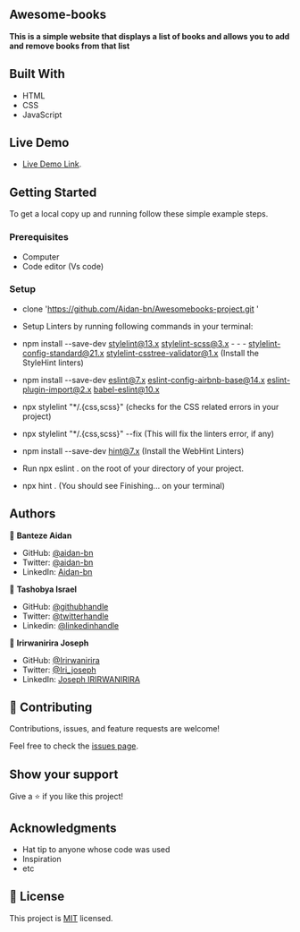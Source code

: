 ## Awesome-books

**This is a simple website that displays a list of books and allows you to add and remove books from that list**

## Built With

- HTML
- CSS
- JavaScript

## Live Demo

- [Live Demo Link]().

## Getting Started

To get a local copy up and running follow these simple example steps.

### Prerequisites
- Computer
- Code editor (Vs code)

### Setup
- clone 'https://github.com/Aidan-bn/Awesomebooks-project.git '
- Setup Linters by running following commands in your terminal:

- npm install --save-dev stylelint@13.x stylelint-scss@3.x - - - stylelint-config-standard@21.x stylelint-csstree-validator@1.x (Install the StyleHint linters)

- npm install --save-dev eslint@7.x eslint-config-airbnb-base@14.x eslint-plugin-import@2.x babel-eslint@10.x

- npx stylelint "*/.{css,scss}" (checks for the CSS related errors in your project)

- npx stylelint "*/.{css,scss}" --fix (This will fix the linters error, if any)

- npm install --save-dev hint@7.x (Install the WebHint Linters)

- Run npx eslint . on the root of your directory of your project.

- npx hint . (You should see Finishing... on your terminal)

## Authors

👤 **Banteze Aidan**

- GitHub: [@aidan-bn](https://github.com/aidan-bn)
- Twitter: [@aidan-bn](https://twitter.com/aidan-bn)
- LinkedIn: [Aidan-bn](https://linkedin.com/in/aidan-bn)

👤 **Tashobya Israel**

- GitHub: [@githubhandle](https://github.com/tashisrael)
- Twitter: [@twitterhandle](https://twitter.com/tashisrael)
- Linkedin: [@linkedinhandle](https://www.linkedin.com/in/tashobya-israel-6a66b0181/l)

👤 **Irirwanirira Joseph**

- GitHub: [@Irirwanirira](https://github.com/Irirwanirira)
- Twitter: [@Iri_joseph](https://twitter.com/Irirwanirira)
- LinkedIn: [Joseph IRIRWANIRIRA](https://linkedin.com/in/joseph-irirwanirira-74666623a/)


## 🤝 Contributing

Contributions, issues, and feature requests are welcome!

Feel free to check the [issues page](https://github.com/Aidan-bn/Awesomebooks-project/issues).

## Show your support

Give a ⭐️ if you like this project!

## Acknowledgments

- Hat tip to anyone whose code was used
- Inspiration
- etc

## 📝 License

This project is [MIT](./LICENSE) licensed.
